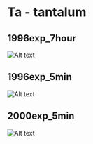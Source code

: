 # Ta - tantalum

## 1996exp_7hour

![Alt text](Ta_1996exp_7hour.png)

## 1996exp_5min

![Alt text](Ta_1996exp_5min.png)

## 2000exp_5min

![Alt text](Ta_2000exp_5min.png)

